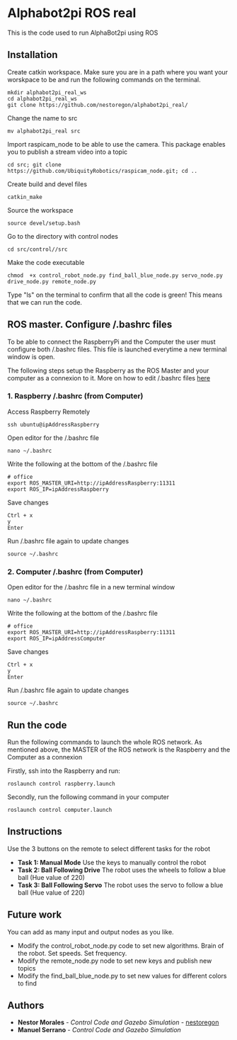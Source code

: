 # Alphabot2pi ROS real
This is the code used to run AlphaBot2pi using ROS

## Installation
Create catkin workspace. Make sure you are in a path where you want your worskpace to be and run the following commands on the terminal.
```
mkdir alphabot2pi_real_ws
cd alphabot2pi_real_ws
git clone https://github.com/nestoregon/alphabot2pi_real/
```
Change the name to src
```
mv alphabot2pi_real src 
```
Import raspicam_node to be able to use the camera. This package enables you to publish a stream video into a topic
```
cd src; git clone https://github.com/UbiquityRobotics/raspicam_node.git; cd ..
```
Create build and devel files
```
catkin_make
```
Source the workspace
```
source devel/setup.bash
```
Go to the directory with control nodes
```
cd src/control//src
```
Make the code executable
```
chmod  +x control_robot_node.py find_ball_blue_node.py servo_node.py drive_node.py remote_node.py
```
Type "ls" on the terminal to confirm that all the code is green! This means that we can run the code.

## ROS master. Configure /.bashrc files

To be able to connect the RaspberryPi and the Computer the user must configure both /.bashrc files. This file is launched everytime a new terminal window is open.

The following steps setup the Raspberry as the ROS Master and your computer as a connexion to it. More on how to edit /.bashrc files [here](http://answers.ros.org/question/272065/specification-of-ros_master_uri-and-ros_hostname/)

### 1. Raspberry /.bashrc (from Computer)
Access Raspberry Remotely

```
ssh ubuntu@ipAddressRaspberry
```
Open editor for the /.bashrc file
```
nano ~/.bashrc
```
Write the following at the bottom of the /.bashrc file
```
# office
export ROS_MASTER_URI=http://ipAddressRaspberry:11311
export ROS_IP=ipAddressRaspberry
```
Save changes
```
Ctrl + x
y
Enter
```
Run /.bashrc file again to update changes
```
source ~/.bashrc
```

### 2. Computer /.bashrc (from Computer)

Open editor for the /.bashrc file in a new terminal window
```
nano ~/.bashrc
```
Write the following at the bottom of the /.bashrc file
```
# office
export ROS_MASTER_URI=http://ipAddressRaspberry:11311
export ROS_IP=ipAddressComputer
```
Save changes
```
Ctrl + x
y
Enter
```
Run /.bashrc file again to update changes
```
source ~/.bashrc
```
## Run the code

Run the following commands to launch the whole ROS network. As mentioned above, the MASTER of the ROS network is the Raspberry and the Computer as a connexion

Firstly, ssh into the Raspberry and run:
```
roslaunch control raspberry.launch
```
Secondly, run the following command in your computer
```
roslaunch control computer.launch
```

## Instructions
Use the 3 buttons on the remote to select different tasks for the robot
* **Task 1: Manual Mode** Use the keys to manually control the robot
* **Task 2: Ball Following Drive** The robot uses the wheels to follow a blue ball (Hue value of 220)
* **Task 3: Ball Following Servo** The robot uses the servo to follow a blue ball (Hue value of 220)

## Future work
You can add as many input and output nodes as you like.
* Modify the control_robot_node.py code to set new algorithms. Brain of the robot. Set speeds. Set frequency. 
* Modify the remote_node.py node to set new keys and publish new topics
* Modify the find_ball_blue_node.py to set new values for different colors to find

## Authors

* **Nestor Morales** - *Control Code and Gazebo Simulation* - [nestoregon](https://github.com/nestoregon)
* **Manuel Serrano** - *Control Code and Gazebo Simulation*
